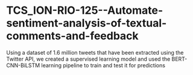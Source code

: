 # TCS_ION-RIO-125--Automate-sentiment-analysis-of-textual-comments-and-feedback
Using a dataset of 1.6 million tweets that have been extracted using the Twitter API, we created a supervised learning model and used the BERT-CNN-BiLSTM learning pipeline to train and test it for predictions
